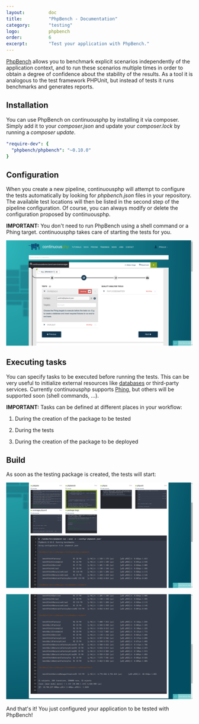 ```yaml
---
layout:         doc
title:          "PhpBench - Documentation"
category:       "testing"
logo:           phpbench
order:          6
excerpt:        "Test your application with PhpBench."
---
```


[PhpBench](http://www.phpbench.com/) allows you to benchmark explicit scenarios independently of the application context, and to run these scenarios multiple times in order to obtain a degree of confidence about the stability of the results. As a tool it is analogous to the test framework PHPUnit, but instead of tests it runs benchmarks and generates reports.

## Installation
You can use PhpBench on continuousphp by installing it via composer. Simply add it to your *composer.json* and update your *composer.lock* by running a *composer update*.

```yaml
"require-dev": {
  "phpbench/phpbench": "~0.10.0"
}
```

## Configuration
When you create a new pipeline, continuousphp will attempt to configure the tests automatically by looking for *phpbench.json* files in your repository. The available test locations will then be listed in the second step of the pipeline configuration. Of course, you can always modify or delete the configuration proposed by continuousphp.

**IMPORTANT:** You don't need to run PhpBench using a shell command or a Phing target. continuousphp takes care of starting the tests for you.

![phpbench configuration](/assets/doc/testing/phpbench/configuration.png)

## Executing tasks

You can specify tasks to be executed before running the tests. This can be very useful to initialize external resources like [databases](/documentation/databases) or third-party services. Currently continuousphp supports [Phing](https://www.phing.info/), but others will be supported soon (shell commands, ...).

**IMPORTANT:** Tasks can be defined at different places in your workflow:

1. During the creation of the package to be tested

2. During the tests

3. During the creation of the package to be deployed

## Build

As soon as the testing package is created, the tests will start:

![phpbench build start](/assets/doc/testing/phpbench/build-start.png)

![phpbench build end](/assets/doc/testing/phpbench/build-end.png)

And that's it! You just configured your application to be tested with PhpBench!